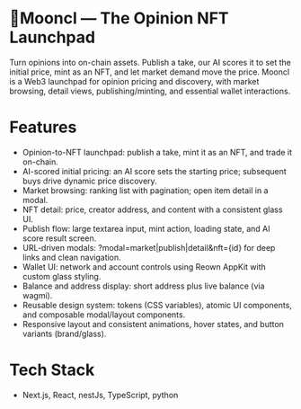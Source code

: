 # **🍷Mooncl — The Opinion NFT Launchpad**

Turn opinions into on-chain assets. Publish a take, our AI scores it to set the initial price, mint as an NFT, and let market demand move the price. Mooncl is a Web3 launchpad for opinion pricing and discovery, with market browsing, detail views, publishing/minting, and essential wallet interactions.

# **Features**

- Opinion-to-NFT launchpad: publish a take, mint it as an NFT, and trade it on-chain.
- AI-scored initial pricing: an AI score sets the starting price; subsequent buys drive dynamic price discovery.
- Market browsing: ranking list with pagination; open item detail in a modal.
- NFT detail: price, creator address, and content with a consistent glass UI.
- Publish flow: large textarea input, mint action, loading state, and AI score result screen.
- URL-driven modals: ?modal=market|publish|detail&nft={id} for deep links and clean navigation.
- Wallet UI: network and account controls using Reown AppKit with custom glass styling.
- Balance and address display: short address plus live balance (via wagmi).
- Reusable design system: tokens (CSS variables), atomic UI components, and composable modal/layout components.
- Responsive layout and consistent animations, hover states, and button variants (brand/glass).

# **Tech Stack**

- Next.js, React, nestJs, TypeScript, python